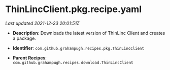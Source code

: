 # ThinLincClient.pkg.recipe.yaml

_Last updated 2021-12-23 20:01:51Z_

- **Description**: Downloads the latest version of ThinLinc Client and creates a package.

- **Identifier**: `com.github.grahampugh.recipes.pkg.ThinLincClient`

- **Parent Recipes**: `com.github.grahampugh.recipes.download.ThinLincClient`
